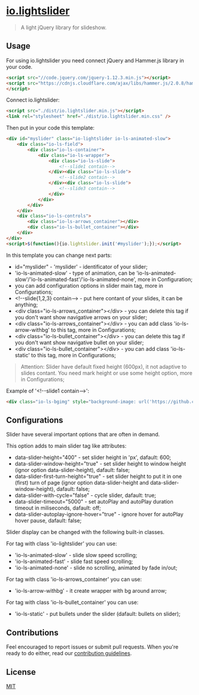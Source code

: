 # [io.lightslider][io.lightslider-link]
> A light jQuery library for slideshow. 


## Usage
For using io.lightslider you need connect jQuery and Hammer.js library in your code.
```html
<script src="//code.jquery.com/jquery-1.12.3.min.js"></script>
<script src="https://cdnjs.cloudflare.com/ajax/libs/hammer.js/2.0.8/hammer.min.js"></script>	
</script>
```
Connect io.lightslider:
```html
<script src="./dist/io.lightslider.min.js"></script>
<link rel="stylesheet" href="./dist/io.lightslider.min.css" />
```
Then put in your code this template:
```html
<div id="myslider" class="io-lightslider io-ls-animated-slow">
	<div class="io-ls-field">
		<div class="io-ls-container">
			<div class="io-ls-wrapper">
				<div class="io-ls-slide">
					<!--slide1 contain-->
				</div><div class="io-ls-slide">
					<!--slide2 contain-->
				</div><div class="io-ls-slide">
					<!--slide3 contain-->
				</div>
			</div>
		</div>
	</div>
	<div class="io-ls-controls">
		<div class="io-ls-arrows_container"></div>
		<div class="io-ls-bullet_container"></div>
	</div>
</div>
<script>$(function(){io.lightslider.init('#myslider');});</script>

```
In this template you can change next parts:
* id="myslider" - 'myslider' - identificator of your slider;
* 'io-ls-animated-slow' - type of animation, can be 'io-ls-animated-slow'/'io-ls-animated-fast'/'io-ls-animated-none', more in Configuration;
* you can add configuration options in slider main tag, more in Configurations;
* &lt;!--slide{1,2,3} contain--&gt; - put here contant of your slides, it can be anything;
* &lt;div class="io-ls-arrows_container"&gt;&lt;/div&gt; - you can delete this tag if you don't want show navigative arrows on your slider;
* &lt;div class="io-ls-arrows_container"&gt;&lt;/div&gt; - you can add class 'io-ls-arrow-withbg' to this tag, more in Configurations;
* &lt;div class="io-ls-bullet_container"&gt;&lt;/div&gt; - you can delete this tag if you don't want show navigative bullet on your slider;
* &lt;div class="io-ls-bullet_container"&gt;&lt;/div&gt; - you can add class 'io-ls-static' to this tag, more in Configurations;

> Attention: Slider have default fixed height (600px), it not adaptive to slides contant. You need mark height or use some height option, more in Configurations;

Example of '&lt;!--slide1 contain--&gt;':
```html
<div class="io-ls-bgimg" style="background-image: url('https://github.com/semilicon/io.lightslider/demo/img/img1.jpg');"></div>
```


## Configurations
Slider have several important options that are often in demand.

This option adds to main slider tag like attributes:

* data-slider-height="400" - set slider height in 'px', dafault: 600;
* data-slider-window-height="true" - set slider height to window height (ignor option data-slider-height), dafault: false;
* data-slider-first-turn-height="true" - set slider height to put it in one (first) turn of page (ignor option data-slider-height and data-slider-window-height), dafault: false;
* data-slider-with-cycle="false" - cycle slider, dafault: true;
* data-slider-timeout="5000" - set autoPlay and autoPlay duration timeout in miliseconds, dafault: off;
* data-slider-autoplay-ignore-hover="true" - ignore hover for autoPlay hover pause, dafault: false;

Slider display can be changed with the following built-in classes.

For tag with class 'io-lightslider' you can use:

* 'io-ls-animated-slow' - slide slow speed scrolling;
* 'io-ls-animated-fast' - slide fast speed scrolling;
* 'io-ls-animated-none' - slide no scrolling, animated by fade in/out;

For tag with class 'io-ls-arrows_container' you can use:

* 'io-ls-arrow-withbg' - it create wrapper with bg around arrow;

For tag with class 'io-ls-bullet_container' you can use:

* 'io-ls-static' - put bullets under the slider (dafault: bullets on slider);


## Contributions
Feel encouraged to report issues or submit pull requests. When you're ready to do either, read our [contribution guidelines][contribution-guidelines].


## License
[MIT][license]


<!-- Contributions -->
[io.lightslider-link]: https://github.com/semilicon/io.lightslider/

[contribution-guidelines]: ./CONTRIBUTING.md

[license]: ./LICENSE
